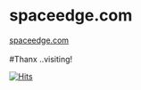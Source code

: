 # spaceedge.com
<a href="https://spaceedge.com/">spaceedge.com</a>
<br><br>
#Thanx ..visiting!

[![Hits](https://hits.seeyoufarm.com/api/count/incr/badge.svg?url=https%3A%2F%2Fspaceedge.com&count_bg=%2379C83D&title_bg=%23555555AA&icon=&icon_color=%23E7E7E7AA&title=hits&edge_flat=false)](https://hits.seeyoufarm.com)
